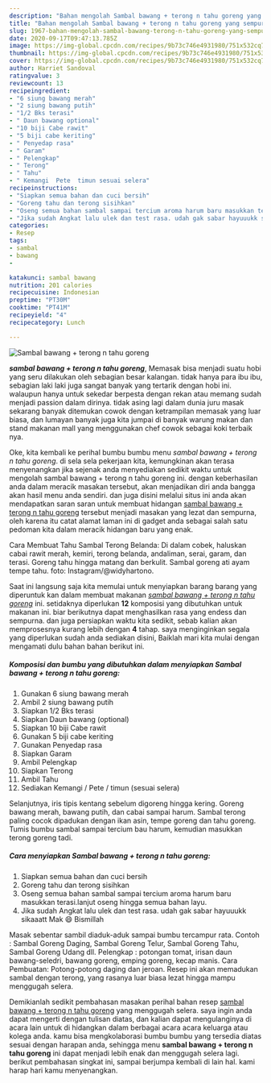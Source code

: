 ```yaml
---
description: "Bahan mengolah Sambal bawang + terong n tahu goreng yang sempurna"
title: "Bahan mengolah Sambal bawang + terong n tahu goreng yang sempurna"
slug: 1967-bahan-mengolah-sambal-bawang-terong-n-tahu-goreng-yang-sempurna
date: 2020-09-17T09:47:13.785Z
image: https://img-global.cpcdn.com/recipes/9b73c746e4931980/751x532cq70/sambal-bawang-terong-n-tahu-goreng-foto-resep-utama.jpg
thumbnail: https://img-global.cpcdn.com/recipes/9b73c746e4931980/751x532cq70/sambal-bawang-terong-n-tahu-goreng-foto-resep-utama.jpg
cover: https://img-global.cpcdn.com/recipes/9b73c746e4931980/751x532cq70/sambal-bawang-terong-n-tahu-goreng-foto-resep-utama.jpg
author: Harriet Sandoval
ratingvalue: 3
reviewcount: 13
recipeingredient:
- "6 siung bawang merah"
- "2 siung bawang putih"
- "1/2 Bks terasi"
- " Daun bawang optional"
- "10 biji Cabe rawit"
- "5 biji cabe keriting"
- " Penyedap rasa"
- " Garam"
- " Pelengkap"
- " Terong"
- " Tahu"
- " Kemangi  Pete  timun sesuai selera"
recipeinstructions:
- "Siapkan semua bahan dan cuci bersih"
- "Goreng tahu dan terong sisihkan"
- "Oseng semua bahan sambal sampai tercium aroma harum baru masukkan terasi.lanjut oseng hingga semua bahan layu."
- "Jika sudah Angkat lalu ulek dan test rasa. udah gak sabar hayuuukk sikaaatt Mak 😄 Bismillah"
categories:
- Resep
tags:
- sambal
- bawang
- 

katakunci: sambal bawang  
nutrition: 201 calories
recipecuisine: Indonesian
preptime: "PT30M"
cooktime: "PT41M"
recipeyield: "4"
recipecategory: Lunch

---
```



![Sambal bawang + terong n tahu goreng](https://img-global.cpcdn.com/recipes/9b73c746e4931980/751x532cq70/sambal-bawang-terong-n-tahu-goreng-foto-resep-utama.jpg)

<b><i>sambal bawang + terong n tahu goreng</i></b>, Memasak bisa menjadi suatu hobi yang seru dilakukan oleh sebagian besar kalangan. tidak hanya para ibu ibu, sebagian laki laki juga sangat banyak yang tertarik dengan hobi ini. walaupun hanya untuk sekedar berpesta dengan rekan atau memang sudah menjadi passion dalam dirinya. tidak asing lagi dalam dunia juru masak sekarang banyak ditemukan cowok dengan ketrampilan memasak yang luar biasa, dan lumayan banyak juga kita jumpai di banyak warung makan dan stand makanan mall yang menggunakan chef cowok sebagai koki terbaik nya.

Oke, kita kembali ke perihal bumbu bumbu menu <i>sambal bawang + terong n tahu goreng</i>. di sela sela pekerjaan kita, kemungkinan akan terasa menyenangkan jika sejenak anda menyediakan sedikit waktu untuk mengolah sambal bawang + terong n tahu goreng ini. dengan keberhasilan anda dalam meracik masakan tersebut, akan menjadikan diri anda bangga akan hasil menu anda sendiri. dan juga disini melalui situs ini anda akan mendapatkan saran saran untuk membuat hidangan <u>sambal bawang + terong n tahu goreng</u> tersebut menjadi masakan yang lezat dan sempurna, oleh karena itu catat alamat laman ini di gadget anda sebagai salah satu pedoman kita dalam meracik hidangan baru yang enak.

Cara Membuat Tahu Sambal Terong Belanda: Di dalam cobek, haluskan cabai rawit merah, kemiri, terong belanda, andaliman, serai, garam, dan terasi. Goreng tahu hingga matang dan berkulit. Sambal goreng ati ayam tempe tahu. foto: Instagram/@widyhartono.


Saat ini langsung saja kita memulai untuk menyiapkan barang barang yang diperuntuk kan dalam membuat makanan <u><i>sambal bawang + terong n tahu goreng</i></u> ini. setidaknya diperlukan <b>12</b> komposisi yang dibutuhkan untuk makanan ini. biar berikutnya dapat menghasilkan rasa yang endess dan sempurna. dan juga persiapkan waktu kita sedikit, sebab kalian akan memprosesnya kurang lebih dengan <b>4</b> tahap. saya menginginkan segala yang diperlukan sudah anda sediakan disini, Baiklah mari kita mulai dengan mengamati dulu bahan bahan berikut ini.

<!--inarticleads1-->

##### Komposisi dan bumbu yang dibutuhkan dalam menyiapkan Sambal bawang + terong n tahu goreng:

1. Gunakan 6 siung bawang merah
1. Ambil 2 siung bawang putih
1. Siapkan 1/2 Bks terasi
1. Siapkan  Daun bawang (optional)
1. Siapkan 10 biji Cabe rawit
1. Gunakan 5 biji cabe keriting
1. Gunakan  Penyedap rasa
1. Siapkan  Garam
1. Ambil  Pelengkap
1. Siapkan  Terong
1. Ambil  Tahu
1. Sediakan  Kemangi / Pete / timun (sesuai selera)


Selanjutnya, iris tipis kentang sebelum digoreng hingga kering. Goreng bawang merah, bawang putih, dan cabai sampai harum. Sambal terong paling cocok dipadukan dengan ikan asin, tempe goreng dan tahu goreng. Tumis bumbu sambal sampai tercium bau harum, kemudian masukkan terong goreng tadi. 

<!--inarticleads2-->

##### Cara menyiapkan Sambal bawang + terong n tahu goreng:

1. Siapkan semua bahan dan cuci bersih
1. Goreng tahu dan terong sisihkan
1. Oseng semua bahan sambal sampai tercium aroma harum baru masukkan terasi.lanjut oseng hingga semua bahan layu.
1. Jika sudah Angkat lalu ulek dan test rasa. udah gak sabar hayuuukk sikaaatt Mak 😄 Bismillah


Masak sebentar sambil diaduk-aduk sampai bumbu tercampur rata. Contoh : Sambal Goreng Daging, Sambal Goreng Telur, Sambal Goreng Tahu, Sambal Goreng Udang dll. Pelengkap : potongan tomat, irisan daun bawang-seledri, bawang goreng, emping goreng, kecap manis. Cara Pembuatan: Potong-potong daging dan jeroan. Resep ini akan memadukan sambal dengan terong, yang rasanya luar biasa lezat hingga mampu menggugah selera. 

Demikianlah sedikit pembahasan masakan perihal bahan resep <u>sambal bawang + terong n tahu goreng</u> yang menggugah selera. saya ingin anda dapat mengerti dengan tulisan diatas, dan kalian dapat mengulanginya di acara lain untuk di hidangkan dalam berbagai acara acara keluarga atau kolega anda. kamu bisa mengkolaborasi bumbu bumbu yang tersedia diatas sesuai dengan harapan anda, sehingga menu <b>sambal bawang + terong n tahu goreng</b> ini dapat menjadi lebih enak dan menggugah selera lagi. berikut pembahasan singkat ini, sampai berjumpa kembali di lain hal. kami harap hari kamu menyenangkan.
